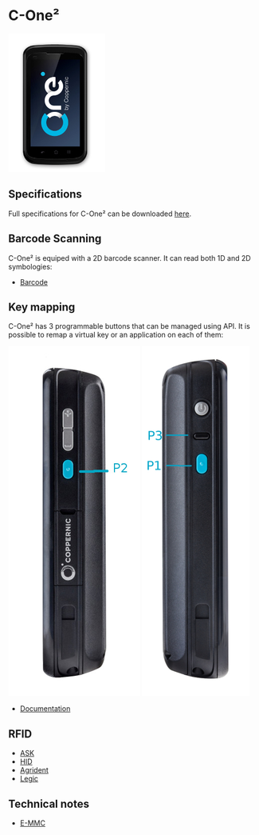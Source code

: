 C-One²
======

![](_images/cone_front_01.jpeg)

Specifications
--------------

Full specifications for C-One² can be downloaded [here](https://www.coppernic.fr/en/documentations/).

Barcode Scanning
----------------

C-One² is equiped with a 2D barcode scanner. It can read both 1D and 2D symbologies:

- [Barcode](barcode/manager.md)

Key mapping
-----------

C-One² has 3 programmable buttons that can be managed using API. It is possible to remap a virtual key or an application on each of them:

![](_images/cone_side_01.jpg) ![](_images/cone_side_02.jpg)

- [Documentation](core/mapping.md)

RFID
----

- [ASK](products/ask.md)
- [HID](products/hid.md)
- [Agrident](products/agrident.md)
- [Legic](products/legic.md)

Technical notes
---------------

- [E-MMC](products/technical_C-one_emmc.md)
